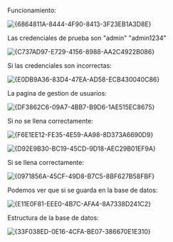 Funcionamiento:


![{6864811A-8444-4F90-8413-3F23EB1A3D8E}](https://github.com/user-attachments/assets/24b0c6a6-358e-476e-8dd1-a9ff65f45d7b)


Las credenciales de prueba son "admin" "admin1234"


![{C737AD97-E729-4156-8988-AA2C4922B086}](https://github.com/user-attachments/assets/9cb6885d-c325-4a71-bd9e-bc4259552954)


Si las credenciales son incorrectas:


![{E0DB9A36-83D4-47EA-AD58-ECB430040C86}](https://github.com/user-attachments/assets/998a510a-6d9d-4ac3-8ea5-a40bdba4ce52)


La pagina de gestion de usuarios:


![{DF3862C6-09A7-4BB7-B9D6-1AE515EC8675}](https://github.com/user-attachments/assets/a56e5a26-f250-4e74-a53e-40425d7b38f1)


Si no se llena correctamente:


![{F6E1EE12-FE35-4E59-AA98-8D373A6690D9}](https://github.com/user-attachments/assets/e270a893-eadc-41e6-9b7a-2bd297543f4d)


![{D92E9B30-BC19-45CD-9D18-AEC29B01EF9A}](https://github.com/user-attachments/assets/6259ff77-c1e8-401d-94b0-c1badd593931)


Si se llena correctamente:


![{0971856A-45CF-49D8-B7C5-8BF627B58FBF}](https://github.com/user-attachments/assets/f0b8a2c4-e5e1-4483-9102-318f56f8fed2)


Podemos ver que si se guarda en la base de datos:


![{E11E0F81-EEE0-4B7C-AFA4-8A7338D241C2}](https://github.com/user-attachments/assets/f4dcdea1-5b94-48a1-9564-cdf9ead0b22c)


Estructura de la base de datos:


![{33F038ED-0E16-4CFA-BE07-386670E1E310}](https://github.com/user-attachments/assets/c617b932-d821-4fdd-8fc0-c52d7979c642)

